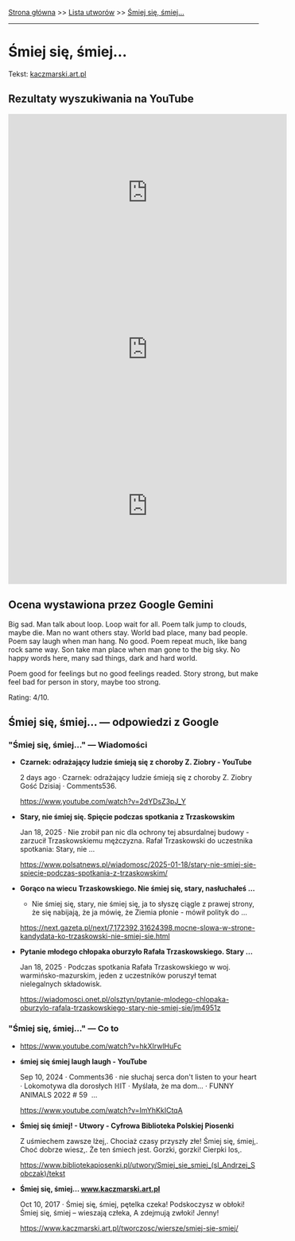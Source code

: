 [Strona główna](../index.md) >> [Lista utworów](../list.md) >> [Śmiej się, śmiej…](696.md)

---

# Śmiej się, śmiej…

Tekst: [kaczmarski.art.pl](https://www.kaczmarski.art.pl/tworczosc/wiersze/smiej-sie-smiej/)

## Rezultaty wyszukiwania na YouTube

<iframe width="560" height="315" src="https://www.youtube.com/embed/VNMvYeC9zgI?si=IdontcarewhotheIRSsendsImnotpayingtaxes" title="YouTube video player" frameborder="0" allow="accelerometer; autoplay; clipboard-write; encrypted-media; gyroscope; picture-in-picture; web-share" referrerpolicy="strict-origin-when-cross-origin" allowfullscreen></iframe>

<iframe width="560" height="315" src="https://www.youtube.com/embed/mWHm3WKGB8Y?si=IdontcarewhotheIRSsendsImnotpayingtaxes" title="YouTube video player" frameborder="0" allow="accelerometer; autoplay; clipboard-write; encrypted-media; gyroscope; picture-in-picture; web-share" referrerpolicy="strict-origin-when-cross-origin" allowfullscreen></iframe>

<iframe width="560" height="315" src="https://www.youtube.com/embed/ghm5ac5cV24?si=IdontcarewhotheIRSsendsImnotpayingtaxes" title="YouTube video player" frameborder="0" allow="accelerometer; autoplay; clipboard-write; encrypted-media; gyroscope; picture-in-picture; web-share" referrerpolicy="strict-origin-when-cross-origin" allowfullscreen></iframe>

## Ocena wystawiona przez Google Gemini

Big sad. Man talk about loop. Loop wait for all. Poem talk jump to clouds, maybe die. Man no want others stay. World bad place, many bad people. Poem say laugh when man hang. No good. Poem repeat much, like bang rock same way. Son take man place when man gone to the big sky.
No happy words here, many sad things, dark and hard world.

Poem good for feelings but no good feelings readed. Story strong, but make feel bad for person in story, maybe too strong.

Rating: 4/10.


## Śmiej się, śmiej… — odpowiedzi z Google

### "Śmiej się, śmiej…" — Wiadomości

- **Czarnek: odrażający ludzie śmieją się z choroby Z. Ziobry - YouTube**

    2 days ago  ·  Czarnek: odrażający ludzie śmieją się z choroby Z. Ziobry  Gość Dzisiaj · Comments536. 

   <https://www.youtube.com/watch?v=2dYDsZ3pJ_Y>
- **Stary, nie śmiej się. Spięcie podczas spotkania z Trzaskowskim**

    Jan 18, 2025  ·  Nie zrobił pan nic dla ochrony tej absurdalnej budowy - zarzucił Trzaskowskiemu mężczyzna. Rafał Trzaskowski do uczestnika spotkania: Stary, nie ... 

   <https://www.polsatnews.pl/wiadomosc/2025-01-18/stary-nie-smiej-sie-spiecie-podczas-spotkania-z-trzaskowskim/>
- **Gorąco na wiecu Trzaskowskiego. Nie śmiej się, stary, nasłuchałeś ...**

    - Nie śmiej się, stary, nie śmiej się, ja to słyszę ciągle z prawej strony, że się nabijają, że ja mówię, że Ziemia płonie - mówił polityk do ... 

   <https://next.gazeta.pl/next/7,172392,31624398,mocne-slowa-w-strone-kandydata-ko-trzaskowski-nie-smiej-sie.html>
- **Pytanie młodego chłopaka oburzyło Rafała Trzaskowskiego. Stary ...**

    Jan 18, 2025  ·  Podczas spotkania Rafała Trzaskowskiego w woj. warmińsko-mazurskim, jeden z uczestników poruszył temat nielegalnych składowisk. 

   <https://wiadomosci.onet.pl/olsztyn/pytanie-mlodego-chlopaka-oburzylo-rafala-trzaskowskiego-stary-nie-smiej-sie/jm4951z>

### "Śmiej się, śmiej…" — Co to

- <https://www.youtube.com/watch?v=hkXIrwlHuFc>
- **śmiej się śmiej laugh laugh - YouTube**

    Sep 10, 2024  ·  Comments36 · nie słuchaj serca don't listen to your heart · Lokomotywa dla dorosłych ℍIT · Myślała, że ma dom... · FUNNY ANIMALS 2022   # 59   ... 

   <https://www.youtube.com/watch?v=ImYhKkICtqA>
- **Śmiej się śmiej! - Utwory - Cyfrowa Biblioteka Polskiej Piosenki**

    Z uśmiechem zawsze lżej,. Chociaż czasy przyszły złe! Śmiej się, śmiej,. Choć dobrze wiesz,. Że ten śmiech jest. Gorzki, gorzki! Cierpki los,. 

   <https://www.bibliotekapiosenki.pl/utwory/Smiej_sie_smiej_(sl_Andrzej_Sobczak)/tekst>
- **Śmiej się, śmiej… www.kaczmarski.art.pl**

    Oct 10, 2017  ·  Śmiej się, śmiej, pętelka czeka! Podskoczysz w obłoki! Śmiej się, śmiej – wieszają człeka, A zdejmują zwłoki! Jenny! 

   <https://www.kaczmarski.art.pl/tworczosc/wiersze/smiej-sie-smiej/>

